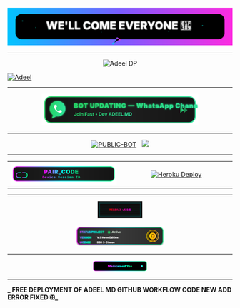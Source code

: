 ![WELLCOME](Adeel/wellcome.svg)
  
______

<p align="center">
  <img src="https://files.catbox.moe/hg5hj6.jpg" width="350" alt="Adeel DP">
</p>

[![Adeel](https://raw.githubusercontent.com/ADEEL967MD/ADEEL-MD/main/Adeel/mr.svg)](https://whatsapp.com/channel/0029VbBmz4V5vKAIaWfYPT0C)
___ 

<p align="center">
  <a href="https://whatsapp.com/channel/0029VbBmz4V5vKAIaWfYPT0C" target="_blank">
    <img src="./Adeel/channel-update.svg" width="350" alt="Bot Updating — WhatsApp Channel | Join Fast">
  </a>
</p>

---------

<p align="center">
<a href="https://github.com/ADEEL967MD/ADEEL-MD"><img title="PUBLIC-BOT" src="https://img.shields.io/static/v1?label=Language&message=JavaScript&style=square&color=darkpink"></a> &nbsp;
  <img src="https://komarev.com/ghpvc/?username=ADEEL-MD&label=VIEWS&style=square&color=blue" />
</p>

--------------

<!-- 🟢 Pair Code + Heroku (Top Section | Final Size: Pair 100%, Heroku 98%) -->
<div align="center">
  <table width="100%">
    <tr>
      <td align="center" width="50%">
        <a href="https://adeel-md-pair-4dc19a2c57b9.herokuapp.com/" target="_blank">
          <img src="./Adeel/paircode-link.svg" width="100%" alt="PAIR_CODE – Device Session ID">
        </a>
      </td>
      <td align="center" width="50%">
        <a href="https://dashboard.heroku.com/new-app?template=https://github.com/ADEEL967MD/ADEEL-MD" target="_blank">
          <img src="https://img.shields.io/badge/Heroku-430098?style=for-the-badge&logo=heroku&logoColor=white&labelColor=000000&color=0000FF" width="98%" alt="Heroku Deploy">
        </a>
      </td>
    </tr>
  </table>
</div>

--------------

<p align="center">
<img src="Adeel/v5.0.0.svg" alt="v5.0.0" width="100"/>
  
<p align="center">
<img src="Adeel/license.svg" alt="License" width="200"/>

--------------

<p align="center">
<img src="Adeel/maintenance.svg" alt="Maintenance" width="120"/>

-------------

**_ FREE DEPLOYMENT OF ADEEL MD GITHUB WORKFLOW CODE NEW ADD ERROR FIXED ✠_**
